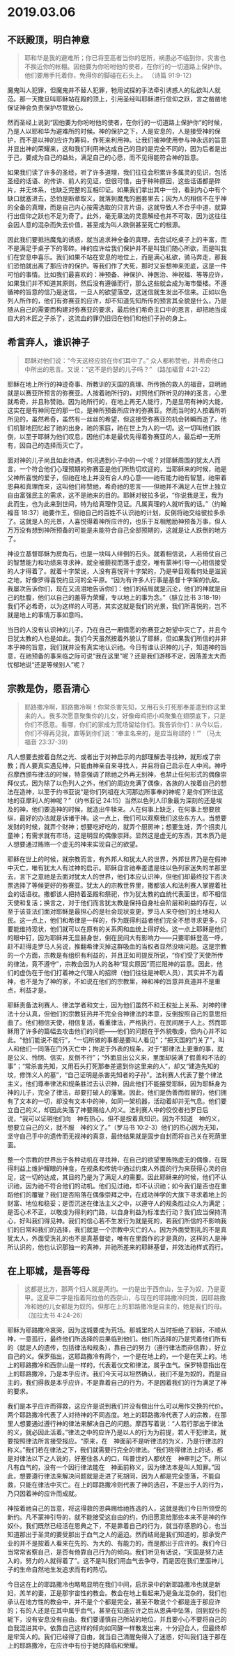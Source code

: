 # 2019.03.06

## 不跃殿顶，明白神意

> 耶和华是我的避难所；你已将至高者当你的居所，祸患必不临到你，灾害也不挨近你的帐棚。因他要为你吩咐他的使者，在你行的一切道路上保护你。他们要用手托着你，免得你的脚碰在石头上。 （诗篇 91:9-12）

魔鬼叫人犯罪，但魔鬼并不替人犯罪，牠用试探的手法牵引诱惑人的私欲叫人就范。那一天撒旦叫耶稣站在殿的顶上，引用圣经叫耶稣进行信仰之跃，言之凿凿地保证神会负责保护尽管放心。

然而圣经上说到“因他要为你吩咐他的使者，在你行的一切道路上保护你”的时候，乃是人以耶和华为避难所的时候。神的保护之下，人是安息的，人是接受神的保护，而不是以神的应许为筹码，作死来利用神。让我们被神使用参与神永远的旨意并显出神的荣耀来，这和我们利用神达成自己的目的是完全不同的，因为后者是出于己，要成为自己的益处，满足自己的心愿，而不见得能符合神的旨意。

如果我们读了许多的圣经，听了许多道理，我们往往会积累许多属灵的见识，包括圣经的话语、的传讲、前人的见证，但很可惜，由于种种原因，这些话语都是碎片，并无体系，也缺乏完整的互相印证。如果我们拿出其中一份，看到内心中有个缺口就塞进去，恐怕是断章取义，就落到魔鬼的圈套里去；因为人的相信不在乎神的全备的真理，而是自己内心按需选取的只言片语，这就导致人不合乎中道，就算行出信仰之跃也不足为奇了。此外，毫无章法的灵意解经也并不可取，因为这往往会因人意的混杂而失去价值，甚至成为叫人跌倒甚至死亡的根源。

因此我们要抵挡魔鬼的诱惑，就当追求神全备的真理，去尝试吃桌子上的丰富，而不是满足于桌子下的零碎。神的应许给我们保护并不是叫我们随心所欲，而是叫我们在安息中喜乐。我们如果不站在安息的地位上，而是满心私欲，骑马奔走，那我们恐怕就出离了那应许的保护。等我们作了大死，那时又妄想神来兜底，这是一件可怕的事情。比如我们最喜欢的：神预备、神保护、神医治、神祝福、等等应许，如果我们并不知道其原则，然后没有遵循而行，那么这些就会成为海市蜃楼。不遵循神的旨意的信乃是迷信，一旦人的欲望落空，这迷信就生发出不信来。正如以色列人所作的，他们有弥赛亚的应许，却不知道先知所传的预言其全貌是什么，乃是随从自己的需要而构建对弥赛亚的要求，最后他们希奇主口中的恩言，却把祂当成自大的木匠之子杀了，这流血的罪仍旧归在他们和他们子孙的身上。

## 希言弃人，谁识神子

> 耶稣对他们说：“今天这经应验在你们耳中了。” 众人都称赞他，并希奇他口中所出的恩言。又说：“这不是约瑟的儿子吗？” （路加福音 4:21-22）

耶稣在地上所行的神迹奇事、所教训的天国的真理、所传扬的救人的福音，显明祂就是以赛亚所预言的弥赛亚。人按着祂所行的，对照他们所听见的神的圣言，心里就希奇，并且称赞祂。因为祂所行的，在地上再无人能行，乃是显明有神的大能，这实在是有神同在的那一位，是神所预备所应许的弥赛亚。然而当时的人按着所听所见的，虽然希奇，虽然有一丝丝的希望，但这接受弥赛亚的机会转瞬而逝了。他们机智地回忆起了祂的出身，祂的家庭，祂在世上为人的一切。这一切叫他们跌倒，以至于耶稣为他们叹息，因他们本是最优先得着弥赛亚的人，最后却一无所有，因自己的选择而灭亡了。

面对神的儿子尚且如此待遇，何况遇到小子中的一个呢？对耶稣周围的犹太人而言，一个符合他们心理预期的弥赛亚是他们所热切欢迎的，当耶稣来的时候，祂是父神所喜悦的爱子，但祂在地上并没有合人的心意——祂有能力祂有智慧，祂带着恩典和真理而来，这叫他们称赞祂，希奇祂的恩言——但祂并不满足人在世上独立自由富强民主的需求，这不是祂来的目的。耶稣对彼拉多说，“你说我是王，我为此而生，也为此来到世间，特为给真理作见证。凡属真理的人就听我的话。”（约翰福音 18:37）祂要作王，但祂自己的百姓不认识祂的计划，反倒将祂交给彼拉多杀了。这就是人的光景，人喜悦得着神所应许的，也乐于互相勉励神预备万事，但人万万没有想到神所预备的可能是未能符合自己全部预期的，这就是让人跌倒的地方了。

神设立基督耶稣为房角石，也是一块叫人绊倒的石头。就着相信说，人若倚仗自己的智慧能力和功绩来寻求神，就全被藐视而落于虚空，唯有蒙神引导一心相信接受的人才得着了。就着十字架说，人没有喜悦背十字架的，乃是举目观看何处是滋润之地，好像罗得喜悦约旦河的全平原。“因为有许多人行事是基督十字架的仇敌。我屡次告诉你们，现在又流泪地告诉你们：他们的结局就是沉沦，他们的神就是自己的肚腹，他们以自己的羞辱为荣耀，专以地上的事为念。”（腓立比书 3:18-19）我们不必希奇，以为这样的人可恶，其实这就是我们的光景，我们所喜悦的，岂不就是地上的事情万事如意吗。

当日的人没有认识神的儿子，乃在自己一厢情愿的弥赛亚之盼望中灭亡了，并且今日犹太教的人也是如此。我们今天虽然按着外貌认了耶稣，但如果我们所信的并非本乎神的旨意，我们就并没有真实地认识祂。今日有谁认识神的儿子，知道神的旨意，在祂预备的事来临之际可说“我在这里”呢？还是我们游移不定，因落差太大而忧郁地说“还是等候别人”呢？

## 宗教是伪，愿吾清心

> 耶路撒冷啊，耶路撒冷啊！你常杀害先知，又用石头打死那奉差遣到你这里来的人。我多次愿意聚集你的儿女，好像母鸡把小鸡聚集在翅膀底下，只是你们不愿意。看哪，你们的家成为荒场留给你们。我告诉你们：从今以后，你们不得再见我，直等到你们说：‘奉主名来的，是应当称颂的！’” （马太福音 23:37-39）

凡人想要去按着自然之光、或者出于对神启示的内部理解去寻找神，就形成了宗教；而人要真实遇见神，只能由神亲自来寻找人，并且将自己启示在人中间。神呼召摩西颁布律法的时候，特意强调了除祂之外再无别神，也禁止任何形式的偶像崇拜仪式，因为除了以色列人之外，他们的周边充满了偶像，各族的人按着自己的想法在造神，以至于约书亚说“是你们列祖在大河那边所事奉的神呢？是你们所住这地的亚摩利人的神呢？”（约书亚记 24:15）当然以色列人印象最为深刻的还是埃及的神，他们要造神的时候，就造出牛犊来。人在何事上缺乏，在何事上想要放纵，最好的办法就是诉诸于神。这一点上，我们可以观察我们这些东方人。当想要发财的时候，就弄个财神；想要吃好吃的，就弄个厨房神；想要生娃，弄个拐卖儿童神；有需求就有市场，这是明显的偶像崇拜。显然这是虚无的东西，其本质乃是人想要通过贿赂一个虚无的神来实现自己的欲望。

耶稣在世上的时候，就宗教而言，有外邦人和犹太人的世界，外邦世界乃是在假神中灭亡，唯有犹太人有过神的启示。耶稣自言祂奉差遣是往以色列家迷失的羊那里去，言下之意祂是去面对犹太人的世界，他们本应认识神，但他们却最终投下否决票选择了等候更好的弥赛亚。犹太人的宗教世界里，撒都该人和法利赛人掌握着社会的话语权。撒都该人把持着圣殿和祭祀，作为犹太教的血统代表面世，却不相信天使和复活；换言之，对于他们而言犹太教是保持自身社会阶层和利益的存在，以至于该亚法们面对耶稣是最担心的是社会现状变更，罗马人来夺他们的土地和人民。这一点上，他们和希律是一样的，作为既得利益者他们完全不想寻求更多，只要能维持现状，他们就可以在原有的关系网和血统上得好处。这一点上耶稣是他们的眼中钉，因为耶稣并无显赫身世，倒在民间大有影响力——只要耶稣登高一呼，赶不赶得走罗马人另说，推翻希律灭掉这群吸血的当权者显然没啥问题。这是宗教的一个方面，宗教是有组织有利益的，并且正如司提反所说，“你们受了天使所传的律法，竟不遵守”，宗教会因为人的各种“现实原因”而拦阻神的旨意。因此，他们的虚伪在于他们打着神之代理人的招牌（他们往往是神职人员），其实并不为着神，也不是为了神的家，不如说在他们的宗教里，神和神的旨意并真道并不是重点，利益才是。

耶稣责备法利赛人、律法学者和文士，因为他们虽然不和王权扯上关系、对神的律法十分认真，但他们的宗教狂热并不完全合神律法的本意，反倒按照自己的意思扭曲了。他们相信天使，相信复活，看重律法，严格执行，在民间居于人上。然而耶稣用了许多的篇幅去攻击他们的问题——他们的问题在于外貌敬虔，但内心并不如此。“他们能说不能行”，“一切所做的事都是要叫人看见”；“把天国的门关了”，叫人和他们一同落在门外灭亡中；拘泥于外表的规条，对于“那律法上更重的事，就是公义、怜悯、信实，反倒不行”；“外面显出公义来，里面却装满了假善和不法的事”；“常杀害先知，又用石头打死那奉差遣到你这里来的人”，却又“建造先知的坟，修饰义人的墓”，“自己证明是杀害先知者的子孙”。法利赛人代表了整个律法主义，他们尊奉律法和规条胜过去认识神，因此他们不能接受耶稣，因为耶稣身为神的儿子，完全了律法，却要打破人的藩篱。因此，他们是伪善而假冒的，他们拥有了文本的一切，却没有文本中的神，如同一架机器，活动着却并无气息。他们要立自己的义，却因此失落了神要赐给人的义。法利赛人中的佼佼者扫罗日后说，“我可以证明他们向　神有热心，但不是按着真知识。因为不知道　神的义，想要立自己的义，就不服　神的义了。”（罗马书 10:2-3）他们的热心因为无知，坚守自己手中的遗传而无视神的真意，最终结果就是固步自封而将自己关在死荫里面。

整一个宗教的世界出于各种动机在寻找神，在自己的欲望里贿赂虚无的偶像，在既得利益上维护耀眼的神龛，在规条和传统中通过约束人外面的行为来获得心灵的自足，这一切的达成，其目的乃是为了满足人的需要。因此耶稣来的时候，他们不认识祂，因为祂不符合他们的动机。他们见过祂，却不认识祂；如今我们是否也在重蹈他们的覆辙？我们是否陷落在偶像崇拜之中，在成功神学的大旗下寻求着地上的财富、地位和稳妥；是否沉迷在律法主义之中，以遵守人的规条胜过众人为满足；是否心术不正，以敬虔为得利的门路，以自身利益为标准去行动？我们应当保持清心，好叫我们得见神。我们的信心若不生发行为就是死的，若我们所信的不影响我们的日常和我们的选择，我们就是一个宗教中灭亡的人。因为外面受割礼的不是真犹太人，外面受洗礼的也不是真基督徒，唯有在里面作的才是真的，这样的人是神所认识的，他也认识那独一的真神，并祂所差来的耶稣基督，并效法祂样式而行。

## 在上耶城，是吾等母

> 这都是比方，那两个妇人就是两约。一约是出于西奈山，生子为奴，乃是夏甲。这夏甲二字是指着阿拉伯的西奈山，与现在的耶路撒冷同类，因耶路撒冷和她的儿女都是为奴的。但那在上的耶路撒冷是自主的，她是我们的母。（加拉太书 4:24-26）

耶稣为耶路撒冷哀哭，因为这城要成为荒场。那城里的人当时拒绝了耶稣，不顺从神，一意孤行，最终他们所选择的后果临到他们。他们所选择的乃是凭着他们所有的（就是人的遗传，包括律法和规条），靠自己的努力（遵行律法而非信靠），好立自己的义。保罗指出，这耶路撒冷有两个，一个是在地上的，一个是在天上的。地上的耶路撒冷和西奈山是一样的，代表着仪文和律法，属乎血气。保罗特意指出在上的耶路撒冷，乃是本乎应许。我们今天可以坦然确认，我们不是为奴的，而是自主的，我们得救是本乎应许，不是靠着自己的行为，不是因着我们的行为满足了神的要求。

我们是本乎应许而得救，这应许是说到我们并没有做出什么可以用作交换的代价。两个耶路撒冷代表了人对待神的不同态度。地上的耶路撒冷代表了人的宗教，在那里人想要通过遵行神的律法来解决自己的问题。摩西写着说：“人若行那出于律法的义，就必因此活着。”律法之中的应许乃是以人的行为为前提，若人干犯律法，就要按照律法所言接受报应。“原来，在　神面前不是听律法的为义，乃是行律法的称义。”我们若在律法之下，我们就需要行完全的律法。“我们晓得律法上的话，都是对律法以下之人说的，好塞住各人的口，叫普世的人都伏在　神审判之下。所以凡有血气的，没有一个因行律法能在　神面前称义，因为律法本是叫人知罪。”因此，想要遵行律法来解决问题就是走进了死胡同，因为人都是完全堕落，不能自救，只能在律法中灭亡。在上的耶路撒冷则代表了神的选召，不是出于人的行为，乃只因着神的应许而成就。

神按着祂自己的旨意，将这得救的恩典赐给祂拣选的人，这就是我们今日所领受的新约。凡不蒙神引导的，就不能接受这自由的约，仍旧愿意给那些本来不是神的作奴仆。我们既然已经活在恩典之下，不是靠着自己的行为，就当存感恩的心，也当知道那出于圣灵的要受那出于血气之人的逼迫。然而结局是我们知道的，那承受产业的并不是按着人看来在先的、为大的、有能力的，而是那出于应许的。我们今日当常常省察自己，是否有倚靠自己行为的倾向。我们听见有话说，“天国是努力进入的，努力的人就得着了”。这不是叫我们用血气去争夺，而是因在我们里面神儿子的生命自然地生发追求而有的热切。

今日这在上的耶路撒冷也略略显明在我们中间，启示录中的新耶路撒冷也就是新妇，羔羊的妻，正是那宇宙性的教会。教会在地上看起来乃是鱼龙混杂的，我们也承认在地方性的教会中，并不是个个都是完全，甚至不敢说个个都是连于那应许的；有的人还是在其中属乎血气，甚至在知道应许之后从恩典中坠落，回到奴仆的轭下，没有安息没有自由。我们要谨慎自己所站的地位，并且要小心不要将自己的自我混进其中。依靠自己这样的倾向如同酵一样散发出来，十分迎合人，但最终却是牢笼人的。我们已经得了自由，就当自己清醒免得入了迷惑，好叫我们连于那在上的耶路撒冷，在应许中有份于她的降临和荣耀。